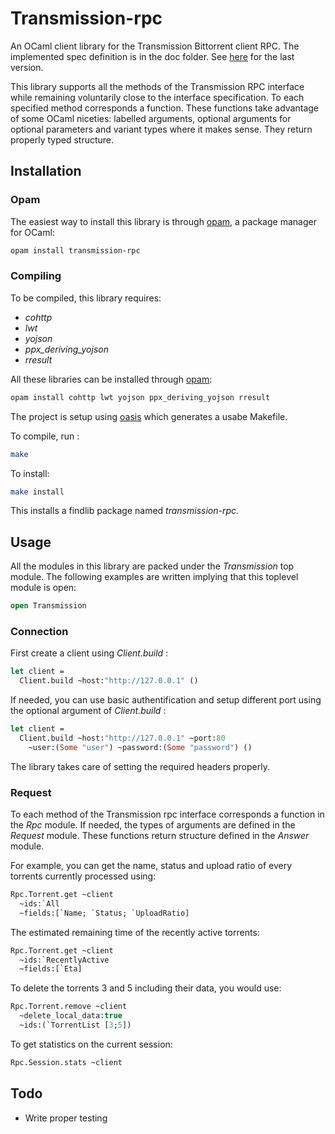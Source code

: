 # Transmission-rpc

An OCaml client library for the Transmission Bittorrent client RPC.
The implemented spec definition is in the doc folder. 
See [here](https://trac.transmissionbt.com/browser/trunk/extras/rpc-spec.txt)
for the last version.

This library supports all the methods of the Transmission RPC interface while 
remaining voluntarily close to the interface specification. To each specified
method corresponds a function. These functions take advantage of some OCaml 
niceties: labelled arguments, optional arguments for optional parameters and 
variant types where it makes sense. They return properly typed structure.

## Installation

### Opam

The easiest way to install this library is through 
[opam](https://opam.ocaml.org/), a package manager for OCaml:
```sh
opam install transmission-rpc
```

### Compiling

To be compiled, this library requires:
- *cohttp*
- *lwt*
- *yojson*
- *ppx_deriving_yojson*
- *rresult*

All these libraries can be installed through [opam](https://opam.ocaml.org/):
```sh
opam install cohttp lwt yojson ppx_deriving_yojson rresult
```

The project is setup using [oasis](http://oasis.forge.ocamlcore.org/) which
generates a usabe Makefile. 

To compile, run :
```sh
make
```

To install:
```sh
make install
```

This installs a findlib package named *transmission-rpc*.

## Usage

All the modules in this library are packed under the *Transmission* top module.
The following examples are written implying that this toplevel module is open:
```Ocaml
open Transmission
```

### Connection

First create a client using *Client.build* :
```Ocaml
let client =
  Client.build ~host:"http://127.0.0.1" ()
```

If needed, you can use basic authentification and setup different port using
the optional argument of *Client.build* :
```Ocaml
let client =
  Client.build ~host:"http://127.0.0.1" ~port:80 
    ~user:(Some "user") ~password:(Some "password") ()
```

The library takes care of setting the required headers properly.

### Request

To each method of the Transmission rpc interface corresponds a function in the
*Rpc* module. If needed, the types of arguments are defined in the *Request*
module. These functions return structure defined in the *Answer* module.

For example, you can get the name, status and upload ratio of every torrents 
currently processed using:
```Ocaml
Rpc.Torrent.get ~client 
  ~ids:`All 
  ~fields:[`Name; `Status; `UploadRatio]
```

The estimated remaining time of the recently active torrents:
```Ocaml
Rpc.Torrent.get ~client
  ~ids:`RecentlyActive
  ~fields:[`Eta]
```

To delete the torrents 3 and 5 including their data, you would use:
```Ocaml
Rpc.Torrent.remove ~client 
  ~delete_local_data:true
  ~ids:(`TorrentList [3;5])
```

To get statistics on the current session:
```Ocaml
Rpc.Session.stats ~client
```

## Todo

* Write proper testing
